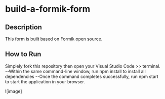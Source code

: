 # build-a-formik-form

## Description

This form is built based on Formik open source.


## How to Run

Simplely fork this repository then open your Visual Studio Code >> terminal.
--Within the same command-line window, run npm install to install all dependencies
--Once the command completes successfully, run npm start to start the application in your browser.

![image]


